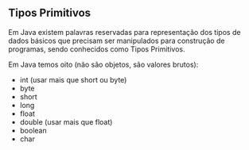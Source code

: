 ## Tipos Primitivos

Em Java existem palavras reservadas para representação dos tipos de dados básicos que precisam ser manipulados para construção de programas, sendo conhecidos como Tipos Primitivos.

Em Java temos oito (não são objetos, são valores brutos):
- int (usar mais que short ou byte)
- byte
- short
- long
- float 
- double (usar mais que float)
- boolean
- char